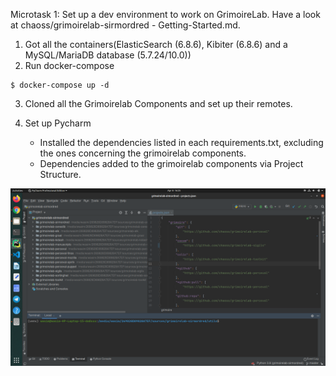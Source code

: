 Microtask 1:
Set up a dev environment to work on GrimoireLab. Have a look at chaoss/grimoirelab-sirmordred - Getting-Started.md.

1. Got all the containers(ElasticSearch (6.8.6), Kibiter (6.8.6) and a MySQL/MariaDB database (5.7.24/10.0))
2. Run docker-compose

```
$ docker-compose up -d
```

3. Cloned all the Grimoirelab Components and set up their remotes.

4. Set up Pycharm

    - Installed the dependencies listed in each requirements.txt, excluding the ones concerning the grimoirelab components.
    - Dependencies added to the grimoirelab components via Project Structure.




![DevEnv](assets/Microtask1Setup.png)